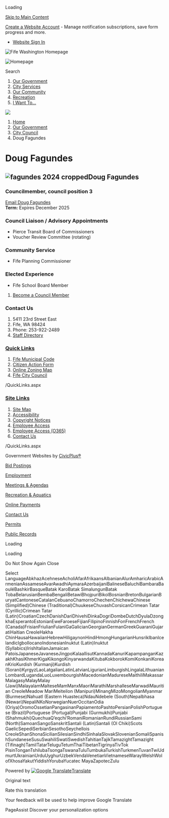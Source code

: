Loading

[Skip to Main Content](https://www.fifewa.gov/181/Doug-Fagundes/)

[Create a Website Account](https://www.fifewa.gov/MyAccount/ProfileCreate) - Manage notification subscriptions, save form progress and more.   

- [Website Sign In](https://www.fifewa.gov/MyAccount)

![Fife Washington Homepage](https://www.fifewa.gov/ImageRepository/Document?documentID=5881)

![Homepage](https://www.fifewa.gov/ImageRepository/Document?documentID=1643)

Search

1. [Our Government](https://www.fifewa.gov/27/Our-Government)
2. [City Services](https://www.fifewa.gov/101/City-Services)
3. [Our Community](https://www.fifewa.gov/31/Our-Community)
4. [Recreation](https://www.fifewa.gov/35/Recreation)
5. [I Want To...](https://www.fifewa.gov/9/I-Want-To)

<!--THE END-->

![](https://www.fifewa.gov/ImageRepository/Document?documentID=6118)

1. [Home](https://www.fifewa.gov)
2. [Our Government](https://www.fifewa.gov/27/Our-Government)
3. [City Council](https://www.fifewa.gov/170/City-Council)
4. Doug Fagundes

# Doug Fagundes

## ![fagundes 2024 cropped](https://www.fifewa.gov/ImageRepository/Document?documentId=6212)Doug Fagundes

### Councilmember, council position 3

[Email Doug Fagundes](mailto:dfagundes@cityoffife.org)  
**Term:** Expires December 2025

### Council Liaison / Advisory Appointments

- Pierce Transit Board of Commissioners
- Voucher Review Committee (rotating)

### Community Service

- Fife Planning Commissioner

### Elected Experience

- Fife School Board Member

<!--THE END-->

1. [Become a Council Member](https://www.fifewa.gov/595/Become-a-Council-Member)

<!--THE END-->

### Contact Us

1. 5411 23rd Street East
2. Fife, WA 98424
3. Phone: 253-922-2489
4. [Staff Directory](https://www.fifewa.gov/directory.aspx)

### [Quick Links](https://www.fifewa.gov/QuickLinks.aspx?CID=47)

1. [Fife Municipal Code](https://www.codepublishing.com/WA/Fife)
2. [Citizen Action Form](https://www.cityoffife.org/592/Complete-a-Citizen-Action-Form)
3. [Online Zoning Map](https://cityoffife.maps.arcgis.com/apps/webappviewer/index.html?id=cb861816549849298661a937bb6b3e0a)
4. [Fife City Council](https://www.cityoffife.org/170/City-Council)

/QuickLinks.aspx

### [Site Links](https://www.fifewa.gov/QuickLinks.aspx?CID=11)

1. [Site Map](https://www.fifewa.gov/sitemap)
2. [Accessibility](https://www.fifewa.gov/Accessibility)
3. [Copyright Notices](https://www.fifewa.gov/site/copyright)
4. [Employee Access](https://mail.cityoffife.org/owa)
5. [Employee Access (O365)](https://outlook.office365.com/owa/fifewa.gov)
6. [Contact Us](https://www.fifewa.gov/directory.aspx)

/QuickLinks.aspx

Government Websites by [CivicPlus®](https://connect.civicplus.com/referral)

[Bid Postings](https://www.fifewa.gov/bids.aspx)

[Employment](https://www.fifewa.gov/326/Apply-for-a-Job)

[Meetings &amp; Agendas](https://www.fifewa.gov/448/Meetings-and-Agendas)

[Recreation &amp; Aquatics](https://www.fifewa.gov/35/Recreation)

[Online Payments](https://www.fifewa.gov/334/Online-Services)

[Contact Us](https://www.fifewa.gov/directory.aspx)

[Permits](https://ci-fife-wa.smartgovcommunity.com/Public/Home)

[Public Records](https://www.fifewa.gov/223/Public-Records-Request)

Loading

Loading

Do Not Show Again Close

Select LanguageAbkhazAcehneseAcholiAfarAfrikaansAlbanianAlurAmharicArabicArmenianAssameseAvarAwadhiAymaraAzerbaijaniBalineseBaluchiBambaraBaouléBashkirBasqueBatak KaroBatak SimalungunBatak TobaBelarusianBembaBengaliBetawiBhojpuriBikolBosnianBretonBulgarianBuryatCantoneseCatalanCebuanoChamorroChechenChichewaChinese (Simplified)Chinese (Traditional)ChuukeseChuvashCorsicanCrimean Tatar (Cyrillic)Crimean Tatar (Latin)CroatianCzechDanishDariDhivehiDinkaDogriDombeDutchDyulaDzongkhaEsperantoEstonianEweFaroeseFijianFilipinoFinnishFonFrenchFrench (Canada)FrisianFriulianFulaniGaGalicianGeorgianGermanGreekGuaraniGujaratiHaitian CreoleHakha ChinHausaHawaiianHebrewHiligaynonHindiHmongHungarianHunsrikIbanIcelandicIgboIlocanoIndonesianInuktut (Latin)Inuktut (Syllabics)IrishItalianJamaican PatoisJapaneseJavaneseJingpoKalaallisutKannadaKanuriKapampanganKazakhKhasiKhmerKigaKikongoKinyarwandaKitubaKokborokKomiKonkaniKoreanKrioKurdish (Kurmanji)Kurdish (Sorani)KyrgyzLaoLatgalianLatinLatvianLigurianLimburgishLingalaLithuanianLombardLugandaLuoLuxembourgishMacedonianMadureseMaithiliMakassarMalagasyMalayMalay (Jawi)MalayalamMalteseMamManxMaoriMarathiMarshalleseMarwadiMauritian CreoleMeadow MariMeiteilon (Manipuri)MinangMizoMongolianMyanmar (Burmese)Nahuatl (Eastern Huasteca)NdauNdebele (South)Nepalbhasa (Newari)NepaliNKoNorwegianNuerOccitanOdia (Oriya)OromoOssetianPangasinanPapiamentoPashtoPersianPolishPortuguese (Brazil)Portuguese (Portugal)Punjabi (Gurmukhi)Punjabi (Shahmukhi)QuechuaQʼeqchiʼRomaniRomanianRundiRussianSami (North)SamoanSangoSanskritSantali (Latin)Santali (Ol Chiki)Scots GaelicSepediSerbianSesothoSeychellois CreoleShanShonaSicilianSilesianSindhiSinhalaSlovakSlovenianSomaliSpanishSundaneseSusuSwahiliSwatiSwedishTahitianTajikTamazightTamazight (Tifinagh)TamilTatarTeluguTetumThaiTibetanTigrinyaTivTok PisinTonganTshilubaTsongaTswanaTuluTumbukaTurkishTurkmenTuvanTwiUdmurtUkrainianUrduUyghurUzbekVendaVenetianVietnameseWarayWelshWolofXhosaYakutYiddishYorubaYucatec MayaZapotecZulu

Powered by [![Google Translate](https://www.gstatic.com/images/branding/googlelogo/1x/googlelogo_color_42x16dp.png)Translate](https://translate.google.com)

Original text

Rate this translation

Your feedback will be used to help improve Google Translate

PageAssist Discover your personalization options